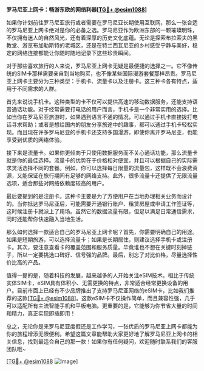 **罗马尼亚上网卡：畅游东欧的网络利器[[TG💪+ @esim1088](https://t.me/s/esim1088)]**

如果你计划前往罗马尼亚旅行或者需要在罗马尼亚长期使用互联网，那么一张合适的罗马尼亚上网卡绝对是你的必备之选。罗马尼亚作为欧洲东部的一颗璀璨明珠，不仅拥有迷人的自然风光，还有着深厚的历史文化底蕴。无论是探索布拉索夫的黑教堂、游览布加勒斯特的老城区，还是在特兰西瓦尼亚的乡村感受宁静与美好，稳定的网络连接都能让你随时随地记录下这些珍贵瞬间。

对于那些喜欢旅行的人来说，罗马尼亚上网卡无疑是最便捷的选择之一。它不像传统的SIM卡那样需要亲自到当地购买，也不像某些国际漫游套餐那样昂贵。罗马尼亚上网卡主要分为三种类型：手机卡、流量卡以及注册卡。这三种卡各有特点，适用于不同需求的人群。

首先来说说手机卡。这种类型的卡不仅可以提供高速的移动数据服务，还能支持语音通话功能。对于经常需要打电话的用户而言，手机卡是一个非常实用的选择。比如当你在罗马尼亚旅游时，如果遇到语言不通的情况，可以通过手机卡直接拨打电话寻求帮助；或者是想给国内的朋友分享旅途中的趣事，都可以通过手机卡轻松实现。而且现在许多罗马尼亚的手机卡还支持多国漫游，即使你离开罗马尼亚，也能享受到优质的网络体验。

接下来是流量卡。如果你更倾向于只使用数据服务而不关心通话功能，那么流量卡就是你的最佳选择。流量卡的优势在于价格相对便宜，并且可以根据自己的实际需求灵活选择不同的套餐。例如，你可以选择每日限量的流量包，这样既不会浪费资源，又能保证在旅行期间有足够的网络支持。此外，很多流量卡还提供了无限流量选项，适合那些对网络依赖度较高的用户。

最后要提到的是注册卡。这种卡主要是为了方便用户在当地办理相关业务而设计的。当你抵达罗马尼亚后，可能需要开通银行账户、租赁房屋或申请工作签证等，这时候注册卡就派上了用场。虽然它的数据流量有限，但足以满足日常通信需求，同时还能帮你快速融入当地生活。

那么如何选择一款适合自己的罗马尼亚上网卡呢？首先，你需要明确自己的用途。如果是短期旅游，可以选择流量卡；如果是长期居住，则建议选择手机卡或注册卡。其次，要注意查看卡的覆盖范围和服务质量。毕竟谁也不想在关键时刻掉链子，所以一定要挑选口碑好、信号强的品牌。最后，别忘了对比价格，尽量选择性价比高的产品。

值得一提的是，随着科技的发展，越来越多的人开始关注eSIM技术。相比于传统实体SIM卡，eSIM具有体积小、无需更换的特点，非常适合经常更换设备的用户。目前市面上已经有不少品牌推出了支持罗马尼亚网络的eSIM卡，比如我们推荐的这款[[TG💪+ @esim1088](https://t.me/s/esim1088)]。这款eSIM卡不仅操作简单，而且兼容性强，几乎可以适配所有主流智能手机和平板电脑。更重要的是，它能够为你节省大量的时间和精力，真正实现即插即用！

总之，无论你是来罗马尼亚度假还是工作学习，一张优质的罗马尼亚上网卡都能为你的旅程增添无限便利。希望这篇文章能帮助大家更好地了解罗马尼亚上网卡的相关信息，找到最适合自己的那一款！如果你有任何疑问，欢迎随时联系我们的客服团队哦~

[[TG💪+ @esim1088](https://t.me/s/esim1088) ![Image](https://i.postimg.cc/4NQfJmqS/Snipaste-2025-05-13-00-14-12.png)]